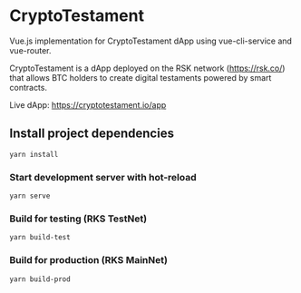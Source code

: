 # CryptoTestament
Vue.js implementation for CryptoTestament dApp using vue-cli-service and vue-router.

CryptoTestament is a dApp deployed on the RSK network (https://rsk.co/) that allows BTC holders to create digital testaments powered by smart contracts.

Live dApp: https://cryptotestament.io/app


## Install project dependencies
```
yarn install
```

### Start development server with hot-reload
```
yarn serve
```

### Build for testing (RKS TestNet)
```
yarn build-test
```

### Build for production (RKS MainNet)
```
yarn build-prod
```
